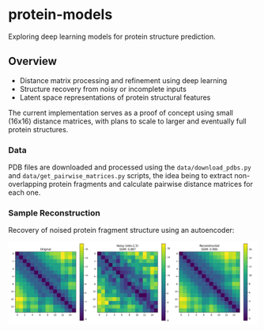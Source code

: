 # protein-models

Exploring deep learning models for protein structure prediction.

## Overview

- Distance matrix processing and refinement using deep learning
- Structure recovery from noisy or incomplete inputs
- Latent space representations of protein structural features

The current implementation serves as a proof of concept using small (16x16) distance matrices, with plans to scale to larger and eventually full protein structures.

### Data

PDB files are downloaded and processed using the `data/download_pdbs.py` and `data/get_pairwise_matrices.py` scripts, the idea being to extract non-overlapping protein fragments and calculate pairwise distance matrices for each one.

### Sample Reconstruction

Recovery of noised protein fragment structure using an autoencoder:

![Sample Reconstruction](data/train_denoising/figures/reconstruction_4.png)
